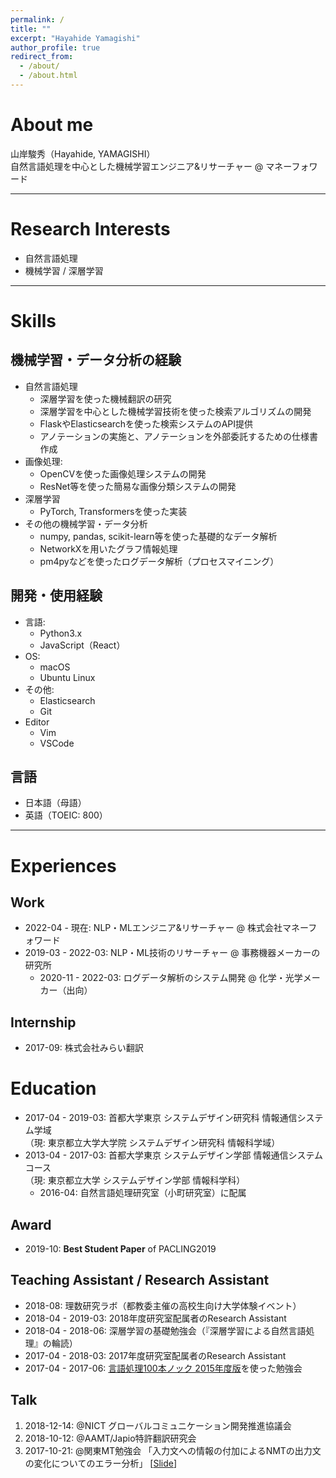 ```yaml
---
permalink: /
title: ""
excerpt: "Hayahide Yamagishi"
author_profile: true
redirect_from: 
  - /about/
  - /about.html
---
```


# About me
山岸駿秀（Hayahide, YAMAGISHI）  
自然言語処理を中心とした機械学習エンジニア&リサーチャー @ マネーフォワード

---

# Research Interests
- 自然言語処理
- 機械学習 / 深層学習

---
# Skills
## 機械学習・データ分析の経験
- 自然言語処理
  - 深層学習を使った機械翻訳の研究
  - 深層学習を中心とした機械学習技術を使った検索アルゴリズムの開発
  - FlaskやElasticsearchを使った検索システムのAPI提供
  - アノテーションの実施と、アノテーションを外部委託するための仕様書作成
- 画像処理:
  - OpenCVを使った画像処理システムの開発
  - ResNet等を使った簡易な画像分類システムの開発
- 深層学習
  - PyTorch, Transformersを使った実装
- その他の機械学習・データ分析
  - numpy, pandas, scikit-learn等を使った基礎的なデータ解析
  - NetworkXを用いたグラフ情報処理
  - pm4pyなどを使ったログデータ解析（プロセスマイニング）

## 開発・使用経験
- 言語: 
  - Python3.x
  - JavaScript（React）
- OS:
  - macOS
  - Ubuntu Linux
- その他:
  - Elasticsearch
  - Git
- Editor
  - Vim
  - VSCode
  
## 言語
- 日本語（母語）
- 英語（TOEIC: 800）

---

# Experiences
## Work
- 2022-04 - 現在: NLP・MLエンジニア&リサーチャー @ 株式会社マネーフォワード
- 2019-03 - 2022-03:  NLP・ML技術のリサーチャー @ 事務機器メーカーの研究所
  - 2020-11 - 2022-03:  ログデータ解析のシステム開発 @ 化学・光学メーカー（出向）

## Internship
- 2017-09: 株式会社みらい翻訳

# Education
- 2017-04 - 2019-03: 首都大学東京 システムデザイン研究科 情報通信システム学域  
（現: 東京都立大学大学院 システムデザイン研究科 情報科学域）
- 2013-04 - 2017-03: 首都大学東京 システムデザイン学部 情報通信システムコース  
（現: 東京都立大学 システムデザイン学部 情報科学科）
  - 2016-04: 自然言語処理研究室（小町研究室）に配属

## Award
- 2019-10: **Best Student Paper** of PACLING2019

## Teaching Assistant / Research Assistant
- 2018-08: 理数研究ラボ（都教委主催の高校生向け大学体験イベント）
- 2018-04 - 2019-03: 2018年度研究室配属者のResearch Assistant
- 2018-04 - 2018-06: 深層学習の基礎勉強会（『深層学習による自然言語処理』の輪読）
- 2017-04 - 2018-03: 2017年度研究室配属者のResearch Assistant
- 2017-04 - 2017-06: [言語処理100本ノック 2015年度版](http://www.cl.ecei.tohoku.ac.jp/nlp100/)を使った勉強会
  
## Talk
1. 2018-12-14: @NICT グローバルコミュニケーション開発推進協議会
2. 2018-10-12: @AAMT/Japio特許翻訳研究会
3. 2017-10-21: @関東MT勉強会 「入力文への情報の付加によるNMTの出力文の変化についてのエラー分析」 [[Slide](https://www.slideshare.net/HayahideYamagishi/nmt-81003593)]




